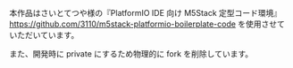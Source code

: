 本作品はさいとてつや様の『PlatformIO IDE 向け M5Stack 定型コード環境』  
https://github.com/3110/m5stack-platformio-boilerplate-code
を使用させていただいています。

また、開発時に private にするため物理的に fork を削除しています。
